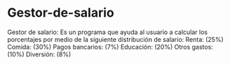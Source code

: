 # Gestor-de-salario
Gestor de salario: Es un programa que ayuda al usuario a calcular los porcentajes por medio de la siguiente distribución de salario: Renta: (25%) Comida: (30%) Pagos bancarios: (7%) Educación: (20%) Otros gastos: (10%) Diversión: (8%)
